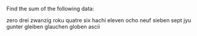 Find the sum of the following data:


zero
drei
zwanzig
roku
quatre
six
hachi
eleven
ocho
neuf
sieben
sept
jyu
gunter
gleiben
glauchen
globen
ascii
